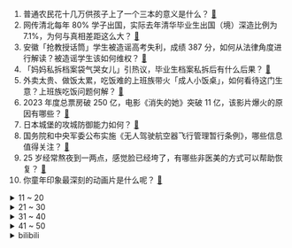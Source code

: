 1. 普通农民花十几万供孩子上了一个三本的意义是什么？ [:link:](https://www.zhihu.com/question/601925776)
2. 网传清北每年 80% 学子出国，实际去年清华毕业生出国（境）深造比例为7.1%，为何与真相差距这么大？ [:link:](https://www.zhihu.com/question/609195242)
3. 安徽「抢教授话筒」学生被造谣高考失利，成绩 387 分，如何从法律角度进行解读？被造谣学生该如何维权？ [:link:](https://www.zhihu.com/question/609124271)
4. 「妈妈私拆档案袋气哭女儿」引热议，毕业生档案私拆后有什么后果？ [:link:](https://www.zhihu.com/question/608989364)
5. 外卖太贵、做饭太累，吃饭难的上班族带火「成人小饭桌」，如何看待这门生意？上班族吃饭问题何解？ [:link:](https://www.zhihu.com/question/607821291)
6. 2023 年度总票房破 250 亿，电影《消失的她》突破 11 亿，该影片爆火的原因有哪些？ [:link:](https://www.zhihu.com/question/608722094)
7. 日本城堡的攻城防御能力如何？ [:link:](https://www.zhihu.com/question/361727989)
8. 国务院和中央军委公布实施《无人驾驶航空器飞行管理暂行条例》，哪些信息值得关注？ [:link:](https://www.zhihu.com/question/609227057)
9. 25 岁经常熬夜到一两点，感觉脸已经垮了，有哪些非医美的方式可以帮助恢复？ [:link:](https://www.zhihu.com/question/605822032)
10. 你童年印象最深刻的动画片是什么呢？ [:link:](https://www.zhihu.com/question/608832411)
<details>
<summary>11 ~ 20</summary>

11. 如何评价360公司CEO周鸿祎攻读清华大学博士学位，对360对发展有什么影响，对此你有什么期待？ [:link:](https://www.zhihu.com/question/609075165)
12. 民办本科和大专选哪个？ [:link:](https://www.zhihu.com/question/606170617)
13. 《崩坏：星穹铁道》的「绀海组」，游戏里有什么剧情可以佐证这对 CP 的合理性？ [:link:](https://www.zhihu.com/question/608274411)
14. 6 月 28 日沪指探底回升，两市超 2800 股下跌，AI 概念股走势分化，如何看待今日行情？ [:link:](https://www.zhihu.com/question/609123990)
15. 《甄嬛传》里的人为什么看不起安陵容，觉得她小家子气？ [:link:](https://www.zhihu.com/question/511831826)
16. 有孩子后花钱如流水，你觉得哪些钱被浪费了？ [:link:](https://www.zhihu.com/question/608757091)
17. 《红楼梦》中有没有一道菜，让你感觉无比奢靡？ [:link:](https://www.zhihu.com/question/508546960)
18. 结婚以后，你省去了哪些不必要的开销？ [:link:](https://www.zhihu.com/question/608760984)
19. 斐济耕地那么少，为什么能养活80多万人？渔业真的可以养这么多人吗？不担心粮食安全吗？ [:link:](https://www.zhihu.com/question/608402519)
20. 早上洗脸可以只用清水，不用洗面奶吗？ [:link:](https://www.zhihu.com/question/605397321)
</details>
<details>
<summary>21 ~ 30</summary>

21. 适合放在办公室的小家电有哪些？ [:link:](https://www.zhihu.com/question/485986456)
22. 中国女篮加时险胜逆转韩国，进亚洲杯四强+获奥运资格赛门票，韩旭 33+11 ，如何评价这场比赛？ [:link:](https://www.zhihu.com/question/609212218)
23. 为什么手机厂商都在卷影像，而不是着力于用户频繁使用的屏幕？ [:link:](https://www.zhihu.com/question/603945182)
24. 山东东营警方通报「男子驾车反复碾压女子致死」，犯罪嫌疑人已被刑拘，法律角度如何解读？ [:link:](https://www.zhihu.com/question/609117132)
25. 诸葛亮死后，蜀国发生了什么？ [:link:](https://www.zhihu.com/question/608749536)
26. 23年新高考数学对24届同学有何启示？ [:link:](https://www.zhihu.com/question/605613174)
27. 贵州「村超」举办地榕江端午旅游收入 4.44 亿元，接待游客超 35 万人次，如何评价这样的模式？ [:link:](https://www.zhihu.com/question/609163019)
28. 马上变三口之家了，准备购入第一辆家庭用车，老婆喜欢沃尔沃XC60，还有其它车型推荐吗？ [:link:](https://www.zhihu.com/question/609029413)
29. 你第一次参与骑行活动去了哪里？能分享下当时的感受么？ [:link:](https://www.zhihu.com/question/605362773)
30. 心理咨询关系中是否存在「无条件积极关注」？ [:link:](https://www.zhihu.com/question/607288452)
</details>
<details>
<summary>31 ~ 40</summary>

31. 小学阶段的奥数是必须学的吗？ [:link:](https://www.zhihu.com/question/587453675)
32. 如何评价手机游戏《蔚蓝档案》？ [:link:](https://www.zhihu.com/question/497668085)
33. 学自由泳换气时老是喝水，肘提不起该怎么办？ [:link:](https://www.zhihu.com/question/604768801)
34. 骨传导耳机真的有效还是智商税？ [:link:](https://www.zhihu.com/question/607454625)
35. 水缸里的观赏鱼类有可能得精神病吗? [:link:](https://www.zhihu.com/question/607719399)
36. 英雄联盟为什么不设计一个真正的ap射手？ [:link:](https://www.zhihu.com/question/609023601)
37. 断绝社交一个人真的可以快乐的生活吗？ [:link:](https://www.zhihu.com/question/451671560)
38. 如何看待 2023 年 6 月 28 日A股市场？ [:link:](https://www.zhihu.com/question/609120251)
39. 有哪些能让毛孔变得细腻、收缩毛孔的小知识？ [:link:](https://www.zhihu.com/question/604526441)
40. 有人认为心理学可以解决这个时代的精神危机，你觉得心理学真的可以堪此重任吗？ [:link:](https://www.zhihu.com/question/597013110)
</details>
<details>
<summary>41 ~ 50</summary>

41. 以全程马拉松 PB 为目标的话，平时加入 10 公里的轻松跑能提升水平吗？ [:link:](https://www.zhihu.com/question/418668493)
42. 一到雨季屋顶就开始漏水，有没有一劳永逸的办法？ [:link:](https://www.zhihu.com/question/606387864)
43. 为什么现在「上岸」成了35岁+职场人求职首选，人到中年都会想要追求稳定吗？ [:link:](https://www.zhihu.com/question/609036986)
44. 皮肤爱出油是因为缺水吗？还有哪些原因会导致皮肤出油？ [:link:](https://www.zhihu.com/question/606569136)
45. 2023 LPL 夏季赛 EDG 2:1 击败 UP，如何评价这场比赛？ [:link:](https://www.zhihu.com/question/609252513)
46. 姆巴佩坚持不走，因为要拿 2 亿的忠诚奖金 + 皇马签字费，对此你作何评价？ [:link:](https://www.zhihu.com/question/608418386)
47. 有没有可能太阳的核心已经熄灭，停止核聚变，但是地球人还不知道？ [:link:](https://www.zhihu.com/question/55606798)
48. 卢卡申科透露与普里戈任谈判细节，「谈了七轮，多次警告他不要触发流血事件」，透露了哪些信息？ [:link:](https://www.zhihu.com/question/609124717)
49. 夏天屋里热，需要给猫咪开空调吗？ [:link:](https://www.zhihu.com/question/61740673)
50. 《流浪地球 2》中，550w 这么快，为什么不用来解码全球核武器，而是要派人去手工引爆呢？ [:link:](https://www.zhihu.com/question/597418932)
</details><details>
<summary>bilibili</summary>

</details>